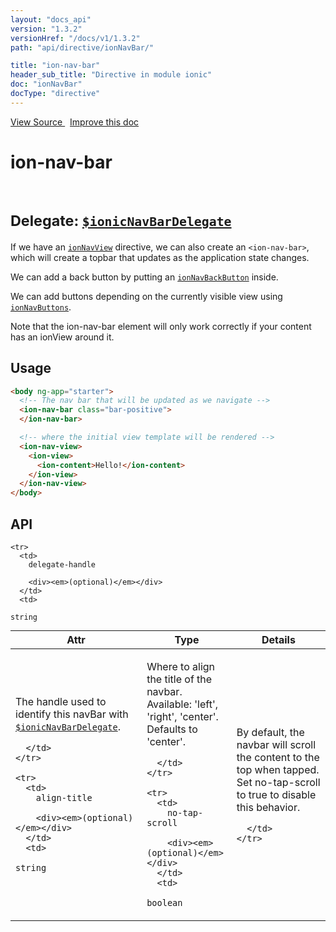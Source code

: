 ```yaml
---
layout: "docs_api"
version: "1.3.2"
versionHref: "/docs/v1/1.3.2"
path: "api/directive/ionNavBar/"

title: "ion-nav-bar"
header_sub_title: "Directive in module ionic"
doc: "ionNavBar"
docType: "directive"
---
```


<div class="improve-docs">
<a href='https://github.com/ionic-team/ionic-v1/blob/master/js/angular/directive/navBar.js#L2'>
View Source
</a>
&nbsp;
<a href='https://github.com/ionic-team/ionic-v1/edit/master/js/angular/directive/navBar.js#L2'>
Improve this doc
</a>
</div>




<h1 class="api-title">

ion-nav-bar



<br/>
<small>
Delegate: <a href="/docs/v1/api/service/$ionicNavBarDelegate/"><code>$ionicNavBarDelegate</code></a>
</small>

</h1>





If we have an <a href="/docs/v1/api/directive/ionNavView/"><code>ionNavView</code></a> directive, we can also create an
`<ion-nav-bar>`, which will create a topbar that updates as the application state changes.

We can add a back button by putting an <a href="/docs/v1/api/directive/ionNavBackButton/"><code>ionNavBackButton</code></a> inside.

We can add buttons depending on the currently visible view using
<a href="/docs/v1/api/directive/ionNavButtons/"><code>ionNavButtons</code></a>.

Note that the ion-nav-bar element will only work correctly if your content has an
ionView around it.









<h2 id="usage">Usage</h2>

```html
<body ng-app="starter">
  <!-- The nav bar that will be updated as we navigate -->
  <ion-nav-bar class="bar-positive">
  </ion-nav-bar>

  <!-- where the initial view template will be rendered -->
  <ion-nav-view>
    <ion-view>
      <ion-content>Hello!</ion-content>
    </ion-view>
  </ion-nav-view>
</body>
```


<h2 id="api" style="clear:both;">API</h2>

<table class="table" style="margin:0;">
  <thead>
    <tr>
      <th>Attr</th>
      <th>Type</th>
      <th>Details</th>
    </tr>
  </thead>
  <tbody>
    
    <tr>
      <td>
        delegate-handle
        
        <div><em>(optional)</em></div>
      </td>
      <td>
        
  <code>string</code>
      </td>
      <td>
        <p>The handle used to identify this navBar
with <a href="/docs/v1/api/service/$ionicNavBarDelegate/"><code>$ionicNavBarDelegate</code></a>.</p>

        
      </td>
    </tr>
    
    <tr>
      <td>
        align-title
        
        <div><em>(optional)</em></div>
      </td>
      <td>
        
  <code>string</code>
      </td>
      <td>
        <p>Where to align the title of the navbar.
Available: &#39;left&#39;, &#39;right&#39;, &#39;center&#39;. Defaults to &#39;center&#39;.</p>

        
      </td>
    </tr>
    
    <tr>
      <td>
        no-tap-scroll
        
        <div><em>(optional)</em></div>
      </td>
      <td>
        
  <code>boolean</code>
      </td>
      <td>
        <p>By default, the navbar will scroll the content
to the top when tapped.  Set no-tap-scroll to true to disable this behavior.</p>

        
      </td>
    </tr>
    
  </tbody>
</table>









